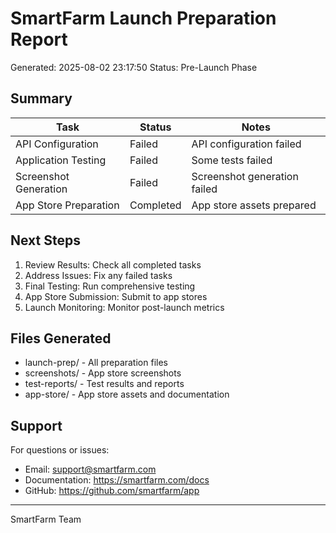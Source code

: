 ﻿# SmartFarm Launch Preparation Report

Generated: 2025-08-02 23:17:50
Status: Pre-Launch Phase

## Summary

| Task | Status | Notes |
|------|--------|-------|
| API Configuration | Failed | API configuration failed |
| Application Testing | Failed | Some tests failed |
| Screenshot Generation | Failed | Screenshot generation failed |
| App Store Preparation | Completed | App store assets prepared |

## Next Steps

1. Review Results: Check all completed tasks
2. Address Issues: Fix any failed tasks
3. Final Testing: Run comprehensive testing
4. App Store Submission: Submit to app stores
5. Launch Monitoring: Monitor post-launch metrics

## Files Generated

- launch-prep/ - All preparation files
- screenshots/ - App store screenshots
- test-reports/ - Test results and reports
- app-store/ - App store assets and documentation

## Support

For questions or issues:
- Email: support@smartfarm.com
- Documentation: https://smartfarm.com/docs
- GitHub: https://github.com/smartfarm/app

---

SmartFarm Team

